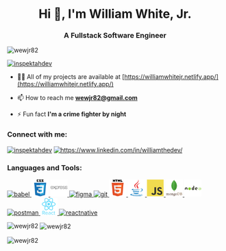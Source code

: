 <h1 align="center">Hi 👋, I'm William White, Jr.</h1>
<h3 align="center">A Fullstack Software Engineer</h3>

<p align="left"> <img src="https://komarev.com/ghpvc/?username=wewjr82&label=Profile%20views&color=0e75b6&style=flat" alt="wewjr82" /> </p>

<p align="left"> <a href="https://twitter.com/inspektahdev" target="blank"><img src="https://img.shields.io/twitter/follow/inspektahdev?logo=twitter&style=for-the-badge" alt="inspektahdev" /></a> </p>

- 👨‍💻 All of my projects are available at [https://williamwhitejr.netlify.app/](https://williamwhitejr.netlify.app/)

- 📫 How to reach me **wewjr82@gmail.com**

- ⚡ Fun fact **I'm a crime fighter by night**

<h3 align="left">Connect with me:</h3>
<p align="left">
<a href="https://twitter.com/inspektahdev" target="blank"><img align="center" src="https://raw.githubusercontent.com/rahuldkjain/github-profile-readme-generator/master/src/images/icons/Social/twitter.svg" alt="inspektahdev" height="30" width="40" /></a>
<a href="https://linkedin.com/in/https://www.linkedin.com/in/williamthedev/" target="blank"><img align="center" src="https://raw.githubusercontent.com/rahuldkjain/github-profile-readme-generator/master/src/images/icons/Social/linked-in-alt.svg" alt="https://www.linkedin.com/in/williamthedev/" height="30" width="40" /></a>
</p>

<h3 align="left">Languages and Tools:</h3>
<p align="left"> <a href="https://babeljs.io/" target="_blank" rel="noreferrer"> <img src="https://www.vectorlogo.zone/logos/babeljs/babeljs-icon.svg" alt="babel" width="40" height="40"/> </a> <a href="https://www.w3schools.com/css/" target="_blank" rel="noreferrer"> <img src="https://raw.githubusercontent.com/devicons/devicon/master/icons/css3/css3-original-wordmark.svg" alt="css3" width="40" height="40"/> </a> <a href="https://expressjs.com" target="_blank" rel="noreferrer"> <img src="https://raw.githubusercontent.com/devicons/devicon/master/icons/express/express-original-wordmark.svg" alt="express" width="40" height="40"/> </a> <a href="https://www.figma.com/" target="_blank" rel="noreferrer"> <img src="https://www.vectorlogo.zone/logos/figma/figma-icon.svg" alt="figma" width="40" height="40"/> </a> <a href="https://git-scm.com/" target="_blank" rel="noreferrer"> <img src="https://www.vectorlogo.zone/logos/git-scm/git-scm-icon.svg" alt="git" width="40" height="40"/> </a> <a href="https://www.w3.org/html/" target="_blank" rel="noreferrer"> <img src="https://raw.githubusercontent.com/devicons/devicon/master/icons/html5/html5-original-wordmark.svg" alt="html5" width="40" height="40"/> </a> <a href="https://www.java.com" target="_blank" rel="noreferrer"> <img src="https://raw.githubusercontent.com/devicons/devicon/master/icons/java/java-original.svg" alt="java" width="40" height="40"/> </a> <a href="https://developer.mozilla.org/en-US/docs/Web/JavaScript" target="_blank" rel="noreferrer"> <img src="https://raw.githubusercontent.com/devicons/devicon/master/icons/javascript/javascript-original.svg" alt="javascript" width="40" height="40"/> </a> <a href="https://www.mongodb.com/" target="_blank" rel="noreferrer"> <img src="https://raw.githubusercontent.com/devicons/devicon/master/icons/mongodb/mongodb-original-wordmark.svg" alt="mongodb" width="40" height="40"/> </a> <a href="https://nodejs.org" target="_blank" rel="noreferrer"> <img src="https://raw.githubusercontent.com/devicons/devicon/master/icons/nodejs/nodejs-original-wordmark.svg" alt="nodejs" width="40" height="40"/> </a> <a href="https://postman.com" target="_blank" rel="noreferrer"> <img src="https://www.vectorlogo.zone/logos/getpostman/getpostman-icon.svg" alt="postman" width="40" height="40"/> </a> <a href="https://reactjs.org/" target="_blank" rel="noreferrer"> <img src="https://raw.githubusercontent.com/devicons/devicon/master/icons/react/react-original-wordmark.svg" alt="react" width="40" height="40"/> </a> <a href="https://reactnative.dev/" target="_blank" rel="noreferrer"> <img src="https://reactnative.dev/img/header_logo.svg" alt="reactnative" width="40" height="40"/> </a> </p>

<p><img align="left" src="https://github-readme-stats.vercel.app/api/top-langs?username=wewjr82&show_icons=true&locale=en&layout=compact" alt="wewjr82" /></p>

<p>&nbsp;<img align="center" src="https://github-readme-stats.vercel.app/api?username=wewjr82&show_icons=true&locale=en" alt="wewjr82" /></p>

<p><img align="center" src="https://github-readme-streak-stats.herokuapp.com/?user=wewjr82&" alt="wewjr82" /></p>

